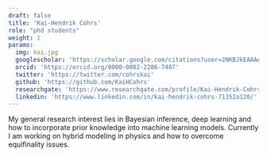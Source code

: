 ```yaml
---
draft: false
title: 'Kai-Hendrik Cohrs'
role: "phd students"
weight: 1
params:
  img: kai.jpg
  googlescholar: 'https://scholar.google.com/citations?user=2NKBJkEAAAAJ&hl=en'
  orcid: 'https://orcid.org/0000-0002-2286-7487'
  twitter: 'https://twitter.com/cohrskai'
  github: 'https://github.com/KaiHCohrs'
  researchgate: 'https://www.researchgate.com/profile/Kai-Hendrik-Cohrs'
  linkedin: 'https://www.linkedin.com/in/kai-hendrik-cohrs-71352a120/'
---
```


My general research interest lies in Bayesian inference, deep learning and how to incorporate prior knowledge into machine learning models. Currently I am working on hybrid modeling in physics and how to overcome equifinality issues.
